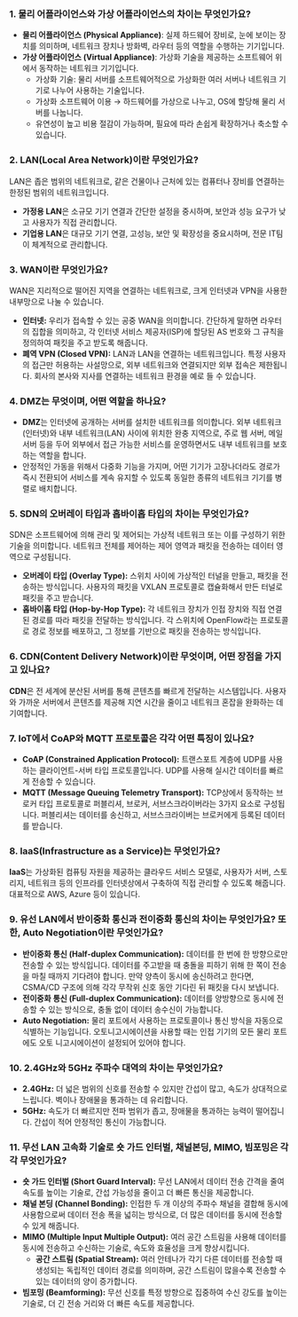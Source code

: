 ### 1. 물리 어플라이언스와 가상 어플라이언스의 차이는 무엇인가요?

- **물리 어플라이언스 (Physical Appliance)**: 실제 하드웨어 장비로, 눈에 보이는 장치를 의미하며, 네트워크 장치나 방화벽, 라우터 등의 역할을 수행하는 기기입니다.
- **가상 어플라이언스 (Virtual Appliance)**: 가상화 기술을 제공하는 소프트웨어 위에서 동작하는 네트워크 기기입니다.
    - 가상화 기술: 물리 서버를 소프트웨어적으로 가상화한 여러 서버나 네트워크 기기로 나누어 사용하는 기술입니다.
    - 가상화 소프트웨어 이용 → 하드웨어를 가상으로 나누고, OS에 할당해 물리 서버를 나눕니다.
    - 유연성이 높고 비용 절감이 가능하며, 필요에 따라 손쉽게 확장하거나 축소할 수 있습니다.

### 2. LAN(Local Area Network)이란 무엇인가요?

LAN은 좁은 범위의 네트워크로, 같은 건물이나 근처에 있는 컴퓨터나 장비를 연결하는 한정된 범위의 네트워크입니다.

- **가정용 LAN**은 소규모 기기 연결과 간단한 설정을 중시하며, 보안과 성능 요구가 낮고 사용자가 직접 관리합니다.
- **기업용 LAN**은 대규모 기기 연결, 고성능, 보안 및 확장성을 중요시하며, 전문 IT팀이 체계적으로 관리합니다.

### 3. WAN이란 무엇인가요?

WAN은 지리적으로 떨어진 지역을 연결하는 네트워크로, 크게 인터넷과 VPN을 사용한 내부망으로 나눌 수 있습니다.

- **인터넷:** 우리가 접속할 수 있는 공중 WAN을 의미합니다. 간단하게 말하면 라우터의 집합을 의미하고, 각 인터넷 서비스 제공자(ISP)에 할당된 AS 번호와 그 규칙을 정의하여 패킷을 주고 받도록 해줍니다.
- **폐역 VPN (Closed VPN):** LAN과 LAN을 연결하는 네트워크입니다. 특정 사용자의 접근만 허용하는 사설망으로, 외부 네트워크와 연결되지만 외부 접속은 제한됩니다. 회사의 본사와 지사를 연결하는 네트워크 환경을 예로 들 수 있습니다.

### 4. DMZ는 무엇이며, 어떤 역할을 하나요?

- **DMZ**는 인터넷에 공개하는 서버를 설치한 네트워크를 의미합니다. 외부 네트워크(인터넷)와 내부 네트워크(LAN) 사이에 위치한 완충 지역으로, 주로 웹 서버, 메일 서버 등을 두어 외부에서 접근 가능한 서비스를 운영하면서도 내부 네트워크를 보호하는 역할을 합니다.
- 안정적인 가동을 위해서 다중화 기능을 가지며, 어떤 기기가 고장나더라도 경로가 즉시 전환되어 서비스를 계속 유지할 수 있도록 동일한 종류의 네트워크 기기를 병렬로 배치합니다.

### 5. SDN의 오버레이 타입과 홉바이홉 타입의 차이는 무엇인가요?

SDN은 소프트웨어에 의해 관리 및 제어되는 가상적 네트워크 또는 이를 구성하기 위한 기술을 의미합니다. 네트워크 전체를 제어하는 제어 영역과 패킷을 전송하는 데이터 영역으로 구성됩니다.

- **오버레이 타입 (Overlay Type):** 스위치 사이에 가상적인 터널을 만들고, 패킷을 전송하는 방식입니다. 사용자의 패킷을 VXLAN 프로토콜로 캡슐화해서 만든 터널로 패킷을 주고 받습니다.
- **홉바이홉 타입 (Hop-by-Hop Type):** 각 네트워크 장치가 인접 장치와 직접 연결된 경로를 따라 패킷을 전달하는 방식입니다. 각 스위치에 OpenFlow라는 프로토콜로 경로 정보를 배포하고, 그 정보를 기반으로 패킷을 전송하는 방식입니다.

### 6. CDN(Content Delivery Network)이란 무엇이며, 어떤 장점을 가지고 있나요?

**CDN**은 전 세계에 분산된 서버를 통해 콘텐츠를 빠르게 전달하는 시스템입니다. 사용자와 가까운 서버에서 콘텐츠를 제공해 지연 시간을 줄이고 네트워크 혼잡을 완화하는 데 기여합니다.

### 7. IoT에서 CoAP와 MQTT 프로토콜은 각각 어떤 특징이 있나요?

- **CoAP (Constrained Application Protocol):** 트랜스포트 계층에 UDP를 사용하는 클라이언트-서버 타입 프로토콜입니다. UDP를 사용해 실시간 데이터를 빠르게 전송할 수 있습니다.
- **MQTT (Message Queuing Telemetry Transport):** TCP상에서 동작하는 브로커 타입 프로토콜로 퍼블리셔, 브로커, 서브스크라이버라는 3가지 요소로 구성됩니다. 퍼블리셔는 데이터를 송신하고, 서브스크라이버는 브로커에게 등록된 데이터를 받습니다.

### 8. IaaS(Infrastructure as a Service)는 무엇인가요?

**IaaS**는 가상화된 컴퓨팅 자원을 제공하는 클라우드 서비스 모델로, 사용자가 서버, 스토리지, 네트워크 등의 인프라를 인터넷상에서 구축하여 직접 관리할 수 있도록 해줍니다. 대표적으로 AWS, Azure 등이 있습니다.

### 9. 유선 LAN에서 반이중화 통신과 전이중화 통신의 차이는 무엇인가요? 또한, Auto Negotiation이란 무엇인가요?

- **반이중화 통신 (Half-duplex Communication):** 데이터를 한 번에 한 방향으로만 전송할 수 있는 방식입니다. 데이터를 주고받을 때 충돌을 피하기 위해 한 쪽이 전송을 마칠 때까지 기다려야 합니다. 만약 양측이 동시에 송신하려고 한다면, CSMA/CD 구조에 의해 각각 무작위 신호 동안 기다린 뒤 패킷을 다시 보냅니다.
- **전이중화 통신 (Full-duplex Communication):** 데이터를 양방향으로 동시에 전송할 수 있는 방식으로, 충돌 없이 데이터 송수신이 가능합니다.
- **Auto Negotiation:** 물리 포트에서 사용하는 프로토콜이나 통신 방식을 자동으로 식별하는 기능입니다. 오토니고시에이션을 사용할 때는 인접 기기의 모든 물리 포트에도 오토 니고시에이션이 설정되어 있어야 합니다.

### 10. 2.4GHz와 5GHz 주파수 대역의 차이는 무엇인가요?

- **2.4GHz:** 더 넓은 범위의 신호를 전송할 수 있지만 간섭이 많고, 속도가 상대적으로 느립니다. 벽이나 장애물을 통과하는 데 유리합니다.
- **5GHz:** 속도가 더 빠르지만 전파 범위가 좁고, 장애물을 통과하는 능력이 떨어집니다. 간섭이 적어 안정적인 통신이 가능합니다.

### 11. 무선 LAN 고속화 기술로 숏 가드 인터벌, 채널본딩, MIMO, 빔포밍은 각각 무엇인가요?

- **숏 가드 인터벌 (Short Guard Interval):** 무선 LAN에서 데이터 전송 간격을 줄여 속도를 높이는 기술로, 간섭 가능성을 줄이고 더 빠른 통신을 제공합니다.
- **채널 본딩 (Channel Bonding):** 인접한 두 개 이상의 주파수 채널을 결합해 동시에 사용함으로써 데이터 전송 폭을 넓히는 방식으로, 더 많은 데이터를 동시에 전송할 수 있게 해줍니다.
- **MIMO (Multiple Input Multiple Output):** 여러 공간 스트림을 사용해 데이터를 동시에 전송하고 수신하는 기술로, 속도와 효율성을 크게 향상시킵니다.
    - **공간 스트림 (Spatial Stream):** 여러 안테나가 각기 다른 데이터를 전송할 때 생성되는 독립적인 데이터 경로를 의미하며, 공간 스트림이 많을수록 전송할 수 있는 데이터의 양이 증가합니다.
- **빔포밍 (Beamforming):** 무선 신호를 특정 방향으로 집중하여 수신 강도를 높이는 기술로, 더 긴 전송 거리와 더 빠른 속도를 제공합니다.
